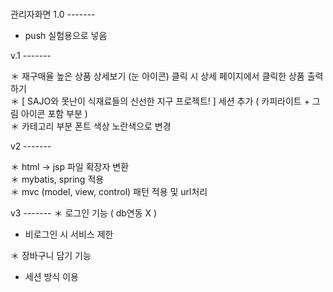### 

관리자화면 1.0 -------
* push 실험용으로 넣음


v.1  -------

＊ 재구매율 높은 상품 상세보기 (눈 아이콘) 클릭 시 상세 페이지에서 클릭한 상품 출력하기             </br>
＊ [ SAJO와 못난이 식재료들의 신선한 지구 프로젝트! ] 세션 추가 ( 카피라이트 + 그림 아이콘 포함 부분 ) </br>
＊ 카테고리 부분 폰트 색상 노란색으로 변경 </br>


v2 -------

＊ html -> jsp 파일 확장자 변환 </br>
＊ mybatis, spring 적용 </br>
＊ mvc (model, view, control) 패턴 적용 및 url처리 </br>
   
     
v3 -------
＊ 로그인 기능 (  db연동 X )
  - 비로그인 시 서비스 제한
  
＊ 장바구니 담기 기능
  - 세션 방식 이용 

<!--
**chcuysi/chcuysi** is a ✨ _special_ ✨ repository because its `README.md` (this file) appears on your GitHub profile.

Here are some ideas to get you started:

- 🔭 I’m currently working on ...
- 🌱 I’m currently learning ...
- 👯 I’m looking to collaborate on ...
- 🤔 I’m looking for help with ...
- 💬 Ask me about ...
- 📫 How to reach me: ...
- 😄 Pronouns: ...
- ⚡ Fun fact: ...
-->
